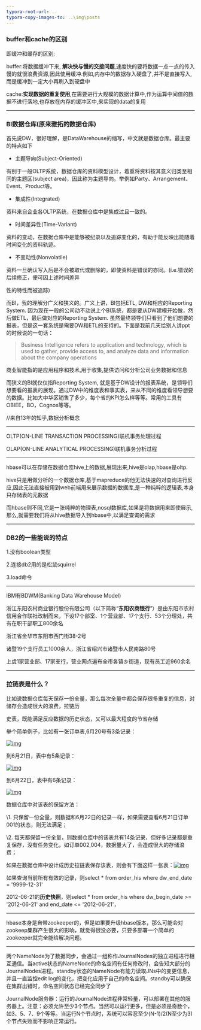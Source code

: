 ```yaml
---
typora-root-url: ..
typora-copy-images-to: ..\img\posts
---
```


### buffer和cache的区别

即缓冲和缓存的区别:

buffer:将数据缓冲下来, **解决快与慢的交接问题**,速度快的要将数据一点一点的传入慢的就很浪费资源,因此使用缓冲.例如,内存中的数据存入硬盘了,并不是直接写入,而是缓冲到一定大小再刷入到硬盘中

cache:**实现数据的重复使用**,在需要进行大规模的数据计算中,作为运算中间值的数据不进行落地,也存放在内存的缓冲区中,来实现的data的复用

----

### BI数据仓库(原来雅拓的数据仓库)

首先说DW，很好理解，是DataWarehouse的缩写，中文就是数据仓库。最主要的特点如下

- 主题导向(Subject-Oriented)

有别于一般OLTP系统，数据仓库的资料模型设计，着重将资料按其意义归类至相同的主题区(subject area)，因此称为主题导向。举例如Party、Arrangement、Event、Product等。

- 集成性(Integrated)

资料来自企业各OLTP系统，在数据仓库中是集成过且一致的。

- 时间差异性(Time-Variant)

资料的变动，在数据仓库中是能够被纪录以及追踪变化的，有助于能反映出能随着时间变化的资料轨迹。

- 不变动性(Nonvolatile)

资料一旦确认写入后是不会被取代或删除的，即使资料是错误的亦同。(i.e.错误的后续修正，便可因上述时间差异

性的特性而被追踪)

而BI，我的理解分广义和狭义的。广义上讲，BI包括ETL, DW和相应的Reporting System. 因为现在一般的公司动不动说上个BI系统，都是要从DW建模开始做，然后做ETL，最后做对应的Reporting System. 虽然最终领导们只看到了他们想要的报表，但是这一套系统是需要DW和ETL的支持的。下面是我前几天给别人讲ppt的时候说的一句话：

> Business Intelligence refers to application and technology, which is used to gather, provide access to, and analyze data and information about the company operations

商业智能指的是应用程序和技术,用于收集,提供访问和分析公司业务数据和信息

而狭义的BI就仅仅指Reporting System, 就是基于DW设计的报表系统，是领导们想要看的报表的展现。通过DW中的维度表和事实表，来从不同的维度看领导想要的数据。比如大中华区销售了多少，每个省的KPI怎么样等等。常用的工具有OBIEE，BO，Cognos等等。

//来自13年的知乎,数据分析概念

---

OLTP(ON-LINE TRANSACTION PROCESSING)联机事务处理过程

OLAP(ON-LINE ANALYTICAL PROCESSING)联机事务分析过程

---

hbase可以在存储在数据仓库hive上的数据,展现出来,hive是olap,hbase是oltp.

hive只是用做分析的一个数据仓库,基于mapreduce的他无法快速的对查询进行反应,因此无法直接被用到web前端用来展示数据的数据库,是一种纯粹的逻辑表,本身只存储表的元数据

而hbase则不同,它是一张纯粹的物理表,nosql数据库,如果是将数据用来即使展示,那么,就需要我们将从hive数据导入到hbase中,以满足查询的需求

---

### DB2的一些能说的特点

1.没有boolean类型

2.连接db2用的是松鼠squirrel

3.load命令

---

IBM有BDWM(Banking Data Warehouse Model)

浙江东阳农村商业银行股份有限公司（以下简称“**东阳农商银行**”）是由东阳市农村信用合作联社改制而来，下设17个部室、1个营业部、17个支行、53个分理处，共有在职干部职工800余名

浙江省金华市东阳市西门街38-2号

诸暨19个支行员工1000余人，浙江省绍兴市诸暨市人民南路80号

上虞1家营业部、17家支行，营业网点遍布全市各镇乡街道，现有员工近960余名

---

### 拉链表是什么？

比如说数据仓库每天保存一份全量，那么每次全量中都会保存很多重复的信息，对储存会造成很大的浪费，拉链历

史表，既能满足反应数据的历史状态，又可以最大程度的节省存储

举个简单例子，比如有一张订单表,6月20号有3条记录：

[![img](http://attach.dataguru.cn/attachments/portal/201308/08/133510qxpmmh8qp8prr7lh.png)](http://attach.dataguru.cn/attachments/portal/201308/08/133510qxpmmh8qp8prr7lh.png)

到6月21日，表中有5条记录：

[![img](http://attach.dataguru.cn/attachments/portal/201308/08/1335321gqiay5titqmigna.png)](http://attach.dataguru.cn/attachments/portal/201308/08/1335321gqiay5titqmigna.png)

到6月22日，表中有6条记录：

[![img](http://attach.dataguru.cn/attachments/portal/201308/08/133609tiaag1dba8atwiag.png)](http://attach.dataguru.cn/attachments/portal/201308/08/133609tiaag1dba8atwiag.png)

数据仓库中对该表的保留方法：

\1. 只保留一份全量，则数据和6月22日的记录一样，如果需要查看6月21日订单001的状态，则无法满足；

\2. 每天都保留一份全量，则数据仓库中的该表共有14条记录，但好多记录都是重复保存，没有任务变化，如订单002,004，数据量大了，会造成很大的存储浪费；

如果在数据仓库中设计成历史拉链表保存该表，则会有下面这样一张表：[![img](http://attach.dataguru.cn/attachments/portal/201308/08/13363028cg41y11ko2k8ko.png)](http://attach.dataguru.cn/attachments/portal/201308/08/13363028cg41y11ko2k8ko.png)

如果查询当前所有有效的记录，则select * from order_his where dw_end_date = '9999-12-31'

2012-06-21的**历史快照**，则select * from order_his where dw_begin_date >= '2012-06-21' and end_date <= '2012-06-21'，

----

hbase本身是自带zookeeper的，但是如果要升级hbase版本，那么可能会对zookeep集群产生很大的影响，就觉得很没必要，只要多部署一个简单的zookeeper就完全能给解决问题。

---

两个NameNode为了数据同步，会通过一组称作JournalNodes的独立进程进行相互通信。当active状态的NameNode的命名空间有任何修改时，会告知大部分的JournalNodes进程。standby状态的NameNode有能力读取JNs中的变更信息，并且一直监控edit log的变化，把变化应用于自己的命名空间。standby可以确保在集群出错时，命名空间状态已经完全同步了

 JournalNode服务器：运行的JournalNode进程非常轻量，可以部署在其他的服务器上。注意：必须允许至少3个节点。当然可以运行更多，但是必须是奇数个，如3、5、7、9个等等。当运行N个节点时，系统可以容忍至少(N-1)/2(N至少为3)个节点失败而不影响正常运行。
